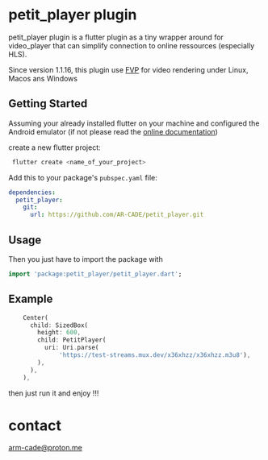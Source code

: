# petit_player plugin

petit_player plugin is a flutter plugin as a tiny wrapper around for video_player that can simplify connection to online ressources (especially HLS).

Since version 1.1.16, this plugin use [FVP](https://github.com/wang-bin/fvp) for video rendering under Linux, Macos ans Windows

## Getting Started

Assuming your already installed flutter on your machine and configured the Android emulator (if not please read the
[online documentation](https://docs.flutter.dev/))

create a new flutter project:

```dart
 flutter create <name_of_your_project>
 ```

Add this to your package's `pubspec.yaml` file:

```yaml
dependencies:
  petit_player:
    git:
      url: https://github.com/AR-CADE/petit_player.git
```

## Usage

Then you just have to import the package with

```dart
import 'package:petit_player/petit_player.dart';
```

## Example

```dart
    Center(
      child: SizedBox(
        height: 600,
        child: PetitPlayer(
          uri: Uri.parse(
              'https://test-streams.mux.dev/x36xhzz/x36xhzz.m3u8'),
        ),
      ),
    ),
```

then just run it and enjoy !!!

# contact
arm-cade@proton.me